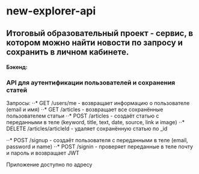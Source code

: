 # new-explorer-api
## Итоговый образовательный проект - сервис, в котором можно найти новости по запросу и сохранить в личном кабинете.
#### Бэкенд:
### API для аутентификации пользователей и сохранения статей

Запросы:
⋅⋅* GET /users/me - возвращает информацию о пользователе (email и имя) 
⋅⋅* GET /articles - возвращает все сохранённые пользователем статьи
⋅⋅* POST /articles - создаёт статью с переданными в теле (keyword, title, text, date, source, link и image)
⋅⋅* DELETE /articles/articleId - удаляет сохранённую статью  по _id

⋅⋅* POST /signup - создаёт пользователя с переданными в теле (email, password и name)
⋅⋅* POST /signin - проверяет переданные в теле почту и пароль и возвращает JWT

Приложение доступно по адресу
